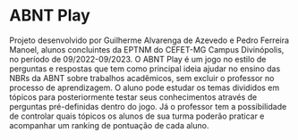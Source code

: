 # ABNT Play

Projeto desenvolvido por Guilherme Alvarenga de Azevedo e Pedro Ferreira Manoel, alunos concluintes da EPTNM do CEFET-MG Campus Divinópolis, no período de 09/2022-09/2023. 
O ABNT Play é um jogo no estilo de perguntas e respostas que tem como principal ideia ajudar no ensino das NBRs da ABNT sobre trabalhos acadêmicos, sem excluir o professor no processo de aprendizagem.
O aluno pode estudar os temas divididos em tópicos para posteriormente testar seus conhecimentos através de perguntas pré-definidas dentro do jogo. Já o professor tem a possibilidade de controlar quais tópicos os alunos de sua turma poderão praticar e acompanhar um ranking de pontuação de cada aluno.
